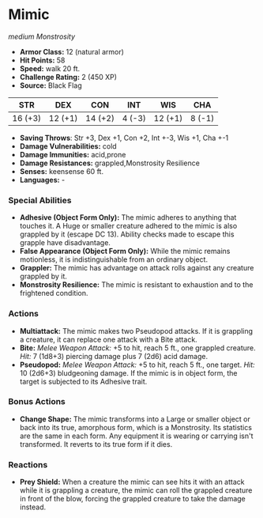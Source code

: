 # Mimic

*medium* *Monstrosity*

- **Armor Class:** 12 (natural armor)
- **Hit Points:** 58 
- **Speed:** walk 20 ft.
- **Challenge Rating:** 2 (450 XP)
- **Source:** Black Flag

| STR | DEX | CON | INT | WIS | CHA |
| --- | --- | --- | --- | --- | --- |
| 16 (+3) | 12 (+1) | 14 (+2) | 4 (-3) | 12 (+1) | 8 (-1) |

- **Saving Throws**: Str +3, Dex +1, Con +2, Int +-3, Wis +1, Cha +-1
- **Damage Vulnerabilities:** cold
- **Damage Immunities:** acid,prone
- **Damage Resistances:** grappled,Monstrosity Resilience
- **Senses:** keensense 60 ft.
- **Languages:** -

### Special Abilities

- **Adhesive (Object Form Only):** The mimic adheres to anything that touches it. A Huge or smaller creature adhered to the mimic is also grappled by it (escape DC 13). Ability checks made to escape this grapple have disadvantage.
- **False Appearance (Object Form Only):** While the mimic remains motionless, it is indistinguishable from an ordinary object.
- **Grappler:** The mimic has advantage on attack rolls against any creature grappled by it.
- **Monstrosity Resilience:** The mimic is resistant to exhaustion and to the frightened condition.

### Actions

- **Multiattack:** The mimic makes two Pseudopod attacks. If it is grappling a creature, it can replace one attack with a Bite attack.
- **Bite:** _Melee Weapon Attack:_ +5 to hit, reach 5 ft., one grappled creature. _Hit:_ 7 (1d8+3) piercing damage plus 7 (2d6) acid damage.
- **Pseudopod:** _Melee Weapon Attack:_ +5 to hit, reach 5 ft., one target. _Hit:_ 10 (2d6+3) bludgeoning damage. If the mimic is in object form, the target is subjected to its Adhesive trait.

### Bonus Actions

- **Change Shape:** The mimic transforms into a Large or smaller object or back into its true, amorphous form, which is a Monstrosity. Its statistics are the same in each form. Any equipment it is wearing or carrying isn't transformed. It reverts to its true form if it dies.

### Reactions

- **Prey Shield:** When a creature the mimic can see hits it with an attack while it is grappling a creature, the mimic can roll the grappled creature in front of the blow, forcing the grappled creature to take the damage instead.
